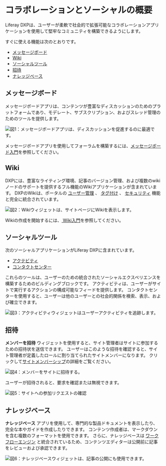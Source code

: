 # コラボレーションとソーシャルの概要

Liferay DXPは、ユーザーが柔軟で社会的で拡張可能なコラボレーションアプリケーションを使用して堅牢なコミュニティを構築できるようにします。

すぐに使える機能は次のとおりです。

  - [メッセージボード](#message-boards)
  - [Wiki](#wiki)
  - [ソーシャルツール](#social-tools)
  - [招待](#invitations)
  - [ナレッジベース](#knowledge-base)

<a name="message-boards" />

## メッセージボード

メッセージボードアプリは、コンテンツが豊富なディスカッションのためのプラットフォームであり、モデレート、サブスクリプション、およびスレッド管理のためのツールを提供します。

![図1：メッセージボードアプリは、ディスカッションを促進するのに最適です。](./collaboration-and-social-overview/images/01.png)

メッセージボードアプリを使用してフォーラムを構築するには、[メッセージボード入門](./message-boards/user-guide/getting-started-with-message-boards.md)を参照してください。

<a name="wiki" />

## Wiki

DXPには、豊富なライティング環境、記事のバージョン管理、および複数のwikiノードのサポートを提供するフル機能のWikiアプリケーションが含まれています。 DXPのWikiは、ポータルの [ユーザー管理](https://help.liferay.com/hc/articles/360029131931-Introduction-to-Managing-Users) 、 [タグ付け](https://help.liferay.com/hc/articles/360028820472-Tagging-Content) 、 [セキュリティ](https://help.liferay.com/hc/articles/360028711192-Introduction-to-Securing-Liferay-DXP) 機能と完全に統合されています。

![図2：Wikiウィジェットは、サイトページにWikiを表示します。](./collaboration-and-social-overview/images/02.png)

Wikiの作成を開始するには、[ Wiki入門](./wiki/user-guide/getting-started-with-wikis.md)を参照してください。

<a name="social-tools" />

## ソーシャルツール

次のソーシャルアプリケーションがLiferay DXPに含まれています。

  - [アクテビティ](./social-tools/user-guide/using-the-activities-widget.md)
  - [コンタクトセンター](./social-tools/user-guide/using-the-contacts-center-widget.md)

これらのツールは、ユーザーのための統合されたソーシャルエクスペリエンスを構築するためのビルディングブロックです。 アクティビティは、ユーザーがサイトで実行するアクションの構成可能なフィードを提供します。 コンタクトセンターを使用すると、ユーザーは他のユーザーとの社会的関係を検索、表示、および確立できます。

![図3：アクティビティウィジェットはユーザーアクティビティを追跡します。](./collaboration-and-social-overview/images/03.png)

<a name="invitations" />

## 招待

**メンバーを招待** ウィジェットを使用すると、サイト管理者はサイトに参加するための招待状を送信できます。 ユーザーはこのような招待を確認すると、サイト管理者が定義したロールに割り当てられたサイトメンバーになります。 クリックして[サイトメンバーシップ](../site-building/building-sites/adding-members-to-sites.md)の詳細をご覧ください。

![図4：メンバーをサイトに招待する。](./collaboration-and-social-overview/images/04.png)

ユーザーが招待されると、要求を確認または無視できます。

![図5：サイトへの参加リクエストの確認](./collaboration-and-social-overview/images/05.png)

<a name="knowledge-base" />

## ナレッジベース

**ナレッジベース** アプリを使用して、専門的な製品ドキュメントを表示したり、完全な本やガイドを作成したりできます。 コンテンツ作成者は、マークダウンを含む複数のフォーマットを使用できます。 さらに、ナレッジベースは [ワークフローエンジン](https://help.liferay.com/hc/articles/360028721732-Introduction-to-Workflow) と統合されているため、コンテンツエディターは公開前に記事をレビューおよび承認できます。

![図6：ナレッジベースウィジェットは、記事の公開にも使用できます。](./collaboration-and-social-overview/images/06.png)
